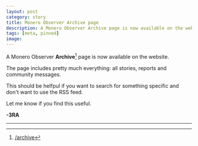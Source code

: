 ```yaml
---
layout: post
category: story
title: Monero Observer Archive page
description: A Monero Observer Archive page is now available on the website.
tags: [meta, pinned]
image: 
---
```


A Monero Observer **Archive**[^1] page is now available on the website.

The page includes pretty much everything: all stories, reports and community messages.

This should be helfpul if you want to search for something specific and don't want to use the RSS feed.

Let me know if you find this useful.

**-3RA**

---

[^1]: [/archive](/archive)
